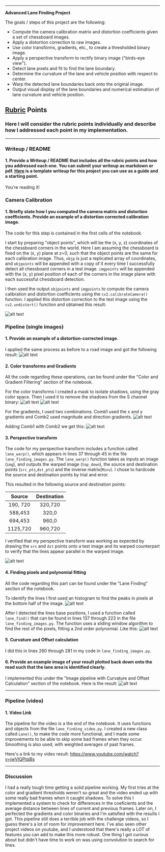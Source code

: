 
---

**Advanced Lane Finding Project**

The goals / steps of this project are the following:

* Compute the camera calibration matrix and distortion coefficients given a set of chessboard images.
* Apply a distortion correction to raw images.
* Use color transforms, gradients, etc., to create a thresholded binary image.
* Apply a perspective transform to rectify binary image ("birds-eye view").
* Detect lane pixels and fit to find the lane boundary.
* Determine the curvature of the lane and vehicle position with respect to center.
* Warp the detected lane boundaries back onto the original image.
* Output visual display of the lane boundaries and numerical estimation of lane curvature and vehicle position.

[//]: # (Image References)

[image1]: ./output_images/chess_undist.JPG "Undistorted"
[image2]: ./output_images/road_undst.JPG "Road Transformed"
[image3]: ./output_images/shadow_mask.JPG "Shadow Masking"
[image4]: ./output_images/masked_binary.JPG "Masking Result"
[image5]: ./output_images/gradients.JPG "Gradient combinations"
[image6]: ./output_images/gradients_comb.JPG "Final Gradient"
[image7]: ./output_images/warped_lines.JPG "Perspective Transform"
[image8]: ./output_images/histogram.JPG "Find Base Points"
[image9]: ./output_images/sliding_boxes.JPG "Lane Finding"
[image10]: ./output_images/final_lane.JPG "Final result"
[video1]: ./final_video.mp4 "Video"

## [Rubric](https://review.udacity.com/#!/rubrics/571/view) Points

### Here I will consider the rubric points individually and describe how I addressed each point in my implementation.  

---

### Writeup / README

#### 1. Provide a Writeup / README that includes all the rubric points and how you addressed each one.  You can submit your writeup as markdown or pdf.  [Here](https://github.com/udacity/CarND-Advanced-Lane-Lines/blob/master/writeup_template.md) is a template writeup for this project you can use as a guide and a starting point.  

You're reading it!

### Camera Calibration

#### 1. Briefly state how I you computed the camera matrix and distortion coefficients. Provide an example of a distortion corrected calibration image.

The code for this step is contained in the first cells of the notebook.

I start by preparing "object points", which will be the (x, y, z) coordinates of the chessboard corners in the world. Here I am assuming the chessboard is fixed on the (x, y) plane at z=0, such that the object points are the same for each calibration image.  Thus, `objp` is just a replicated array of coordinates, and `objpoints` will be appended with a copy of it every time I successfully detect all chessboard corners in a test image.  `imgpoints` will be appended with the (x, y) pixel position of each of the corners in the image plane with each successful chessboard detection.  

I then used the output `objpoints` and `imgpoints` to compute the camera calibration and distortion coefficients using the `cv2.calibrateCamera()` function.  I applied this distortion correction to the test image using the `cv2.undistort()` function and obtained this result: 

![alt text][image1]

### Pipeline (single images)

#### 1. Provide an example of a distortion-corrected image.

I applied the same process as before to a road image and got the following result:
![alt text][image2]

#### 2. Color transforms and Gradients 

All the code regarding these operations, can be found under the "Color and Gradient Filtering" section of the notebook.

For the color transforms I created a mask to isolate shadows, using the gray color space. Then I used it to remove the shadows from the S channel binary:
![alt text][image3]
![alt text][image4]

For the gradients, I used two combinations. Comb1 used the x and y gradients and Comb2 used magnitude and direction gradients.
![alt text][image5]

Adding Comb1 with Comb2 we get this:
![alt text][image6]



#### 3. Perspective transform 

The code for my perspective transform includes a function called `lane_warp()`, which appears in lines 37 through 45 in the file `lane_finding_images.py`.  The `lane_warp()` function takes as inputs an image (`img`), and outputs the warped image (`top_down`), the source and destination points (`src_pts`,`dst_pts`) and the inverse matrix(`Minv`). I chose to hardcode the source and destination points by trial and error.

This resulted in the following source and destination points:

| Source        | Destination   | 
|:-------------:|:-------------:| 
| 190, 720      | 320,720       | 
| 588,453       | 320,0         |
| 694,453       | 960,0         |
| 1125,720      | 960,720       |

I verified that my perspective transform was working as expected by drawing the `src` and `dst` points onto a test image and its warped counterpart to verify that the lines appear parallel in the warped image.

![alt text][image7]

#### 4. Finding pixels and polynomial fitting

All the code regarding this part can be found under the "Lane Finding" section of the notebook.

To identify the lines I first used an histogram to find the peaks in pixels at the bottom half of the image.
![alt text][image8]

After I detected the lines base positions, I used a function called `lane_find()` that can be found in lines 137 through 223 in the file `lane_finding_images.py`. The function uses a sliding window algorithm to find the rest of the pixels, fitting a 2nd order polynomial. Like this:
![alt text][image9]


#### 5. Curvature and Offset calculation
I did this in lines 260 through 281 in my code in `lane_finding_images.py`.

#### 6. Provide an example image of your result plotted back down onto the road such that the lane area is identified clearly.

I implemented this under the "Image pipeline with Curvature and Offset Calculation" section of the notebook. Here is the result:
![alt text][image10]

---

### Pipeline (video)

#### 1. Video Link
The pipeline for the video is a the end of the notebook. It uses functions and objects from the file `lane_finding_video.py`.
I created a new class called `Lane()`, to make the code more functional, and I made some improvements to be able to skip some bad frames when they occur. Smoothing is also used, with weighted averages of past frames.

Here's a link to my video result: https://www.youtube.com/watch?v=jwVIQPlqjBs

---

### Discussion

I had a really tough time getting a solid pipeline working. My first tries at the color and gradient thresholds weren't so great and the video ended up with some really bad frames when it caught shadows. To solve this I implemented a system to check for differences in the coeficients and the average distance between lines of current and previous frames. Later on, I perfected the gradients and color binaries and I'm satisfied with the results I got. This pipeline still does a terrible job with the challenge videos, so I guess there's a lot of room for improvement here. I've also seen other project videos on youtube, and I understood that there's really a LOT of features you can add to make this more robust. One thing I got curious about but didn't have time to work on was using convolution to search for lines.

